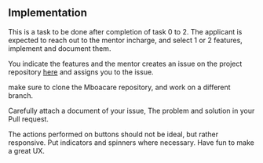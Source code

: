 ## Implementation

This is a task to be done after completion of task 0 to 2. The applicant is expected to reach out to the mentor incharge, and select 1 or 2 features, implement and document them.

You indicate the features and the mentor creates an issue on the project repository [here](https://github.com/Mboalab/Mboacare_Main) and assigns you to the issue.

make sure to clone the Mboacare repository, and work on a different branch.

Carefully attach a document of your issue, The problem and solution in your Pull request. 

The actions performed on buttons should not be ideal, but rather responsive. Put indicators and spinners where necessary. Have fun to make a great UX. 
